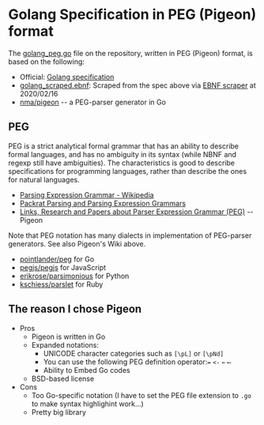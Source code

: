 # Golang Specification in PEG (Pigeon) format

The [golang_peg.go](golang_peg.go) file on the repository, written in PEG (Pigeon) format, is based on the following:

* Official: [Golang specification](https://golang.org/ref/spec)
* [golang_scraped.ebnf](golang_scraped.ebnf): Scraped from the spec above via [EBNF scraper](https://gist.github.com/chewxy/d9642a9552973dfc0731) at 2020/02/16
* [nma/pigeon](https://github.com/mna/pigeon) -- a PEG-parser generator in Go

## PEG

PEG is a strict analytical formal grammar that has an ability to describe formal languages, and has no ambiguity in its syntax (while NBNF and regexp still have ambiguities). The characteristics is good to describe specifications for programming languages, rather than describe the ones for natural languages.

* [Parsing Expression Grammar \- Wikipedia](https://en.wikipedia.org/wiki/Parsing_Expression_Grammar)
* [Packrat Parsing and Parsing Expression Grammars](https://bford.info/packrat/)
* [Links, Research and Papers about Parser Expression Grammar \(PEG\)](https://github.com/mna/pigeon/wiki) -- Pigeon

Note that PEG notation has many dialects in implementation of PEG-parser generators. See also Pigeon's Wiki above.

* [pointlander/peg](https://github.com/pointlander/peg) for Go
* [pegjs/pegjs](https://github.com/pegjs/pegjs) for JavaScript
* [erikrose/parsimonious](https://github.com/erikrose/parsimonious) for Python
* [kschiess/parslet](https://github.com/kschiess/parslet) for Ruby

## The reason I chose Pigeon

* Pros
  * Pigeon is written in Go
  * Expanded notations:
    * UNICODE character categories such as `[\pL]` or `[\pNd]`
    * You can use the following PEG definition operator:`=` `<-` `←` `⟵`
    * Ability to Embed Go codes
  * BSD-based license
* Cons
  * Too Go-specific notation (I have to set the PEG file extension to `.go` to make syntax highlighint work...)
  * Pretty big library


